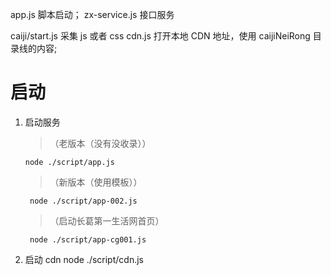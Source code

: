 app.js 脚本启动；
zx-service.js 接口服务

caiji/start.js 采集 js 或者 css
cdn.js 打开本地 CDN 地址，使用 caijiNeiRong 目录线的内容;

# 启动

1. 启动服务
   > （老版本（没有没收录））
   ```
   node ./script/app.js
   ```
   > （新版本（使用模板））
   ```
    node ./script/app-002.js
   ```
   > （启动长葛第一生活网首页）
   ```
    node ./script/app-cg001.js
   ```
2. 启动 cdn
   node ./script/cdn.js
